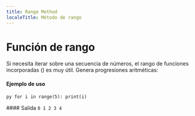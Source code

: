 ```yaml
---
title: Range Method
localeTitle: Método de rango
---
```

# Función de rango

Si necesita iterar sobre una secuencia de números, el rango de funciones incorporadas () es muy útil. Genera progresiones aritméticas:

#### Ejemplo de uso

`py for i in range(5): print(i)`

\#### Salida `0 1 2 3 4`
